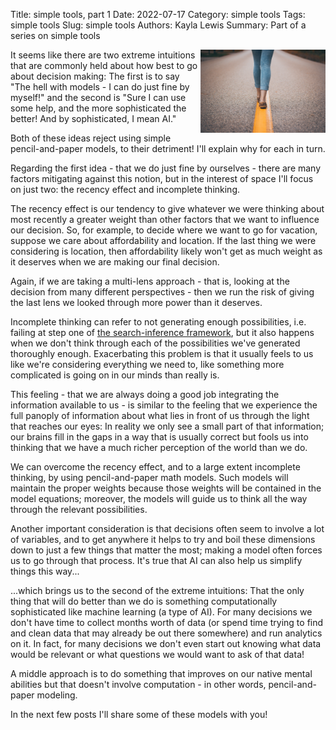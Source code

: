 Title: simple tools, part 1
Date: 2022-07-17
Category: simple tools
Tags: simple tools
Slug: simple tools
Authors: Kayla Lewis
Summary: Part of a series on simple tools

<img align=right src="images/linear.jpg" width="200"/>

It seems like there are two extreme intuitions that are commonly held about how best to go about decision making: The first is to say "The hell with models - I can do just fine by myself!" and the second is "Sure I can use some help, and the more sophisticated the better! And by sophisticated, I mean AI." 

Both of these ideas reject using simple pencil-and-paper models, to their detriment! I'll explain why for each in turn.

Regarding the first idea - that we do just fine by ourselves - there are many factors mitigating against this notion, but in the interest of space I'll focus on just two: the recency effect and incomplete thinking. 

The recency effect is our tendency to give whatever we were thinking about most recently a greater weight than other factors that we want to influence our decision. So, for example, to decide where we want to go for vacation, suppose we care about affordability and location. If the last thing we were considering is location, then affordability likely won't get as much weight as it deserves when we are making our final decision. 

Again, if we are taking a multi-lens approach - that is, looking at the decision from many different perspectives - then we run the risk of giving the last lens we looked through more power than it deserves. 

Incomplete thinking can refer to not generating enough possibilities, i.e. failing at step one of [the search-inference framework](https://www.thedecisionblog.com/decisions%20and%20the%20search-inference%20framework.html), but it also happens when we don't think through each of the possibilities we've generated thoroughly enough. Exacerbating this problem is that it usually feels to us like we're considering everything we need to, like something more complicated is going on in our minds than really is. 

This feeling - that we are always doing a good job integrating the information available to us - is similar to the feeling that we experience the full panoply of information about what lies in front of us through the light that reaches our eyes: In reality we only see a small part of that information; our brains fill in the gaps in a way that is usually correct but fools us into thinking that we have a much richer perception of the world than we do.

We can overcome the recency effect, and to a large extent incomplete thinking, by using pencil-and-paper math models. Such models will maintain the proper weights because those weights will be contained in the model equations; moreover, the models will guide us to think all the way through the relevant possibilities.

Another important consideration is that decisions often seem to involve a lot of variables, and to get anywhere it helps to try and boil these dimensions down to just a few things that matter the most; making a model often forces us to go through that process. It's true that AI can also help us simplify things this way...

...which brings us to the second of the extreme intuitions: That the only thing that will do better than we do is something computationally sophisticated like machine learning (a type of AI). For many decisions we don't have time to collect months worth of data (or spend time trying to find and clean data that may already be out there somewhere) and run analytics on it. In fact, for many decisions we don't even start out knowing what data would be relevant or what questions we would want to ask of that data!

A middle approach is to do something that improves on our native mental abilities but that doesn't involve computation - in other words, pencil-and-paper modeling.

In the next few posts I'll share some of these models with you!

